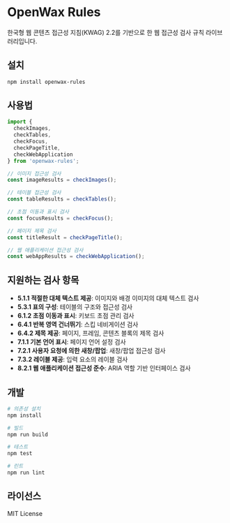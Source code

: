 # OpenWax Rules

한국형 웹 콘텐츠 접근성 지침(KWAG) 2.2를 기반으로 한 웹 접근성 검사 규칙 라이브러리입니다.

## 설치

```bash
npm install openwax-rules
```

## 사용법

```typescript
import {
  checkImages,
  checkTables,
  checkFocus,
  checkPageTitle,
  checkWebApplication
} from 'openwax-rules';

// 이미지 접근성 검사
const imageResults = checkImages();

// 테이블 접근성 검사
const tableResults = checkTables();

// 초점 이동과 표시 검사
const focusResults = checkFocus();

// 페이지 제목 검사
const titleResult = checkPageTitle();

// 웹 애플리케이션 접근성 검사
const webAppResults = checkWebApplication();
```

## 지원하는 검사 항목

- **5.1.1 적절한 대체 텍스트 제공**: 이미지와 배경 이미지의 대체 텍스트 검사
- **5.3.1 표의 구성**: 테이블의 구조와 접근성 검사
- **6.1.2 초점 이동과 표시**: 키보드 초점 관리 검사
- **6.4.1 반복 영역 건너뛰기**: 스킵 네비게이션 검사
- **6.4.2 제목 제공**: 페이지, 프레임, 콘텐츠 블록의 제목 검사
- **7.1.1 기본 언어 표시**: 페이지 언어 설정 검사
- **7.2.1 사용자 요청에 의한 새창/팝업**: 새창/팝업 접근성 검사
- **7.3.2 레이블 제공**: 입력 요소의 레이블 검사
- **8.2.1 웹 애플리케이션 접근성 준수**: ARIA 역할 기반 인터페이스 검사

## 개발

```bash
# 의존성 설치
npm install

# 빌드
npm run build

# 테스트
npm test

# 린트
npm run lint
```

## 라이선스

MIT License



